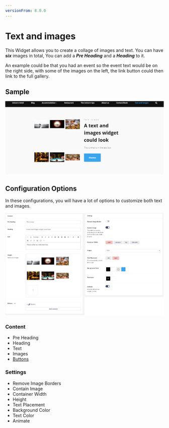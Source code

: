 ```yaml
---
versionFrom: 8.0.0
---
```


# Text and images

This Widget allows you to create a collage of images and text.
You can have ***six*** images in total, You can add a ***Pre Heading*** and a ***Heading*** to it.

An example could be that you had an event so the event text would be on the right side, with some of the images on the left, the link button could then link to the full gallery.

## Sample

![Frontend example of the Text and Images widget - images to the right, text to the left](images/Text-image-front.png)

## Configuration Options

In these configurations, you will have a lot of options to customize both text and images.


![Text and Images Backoffice](images/Text-images-final.png)

### Content

- Pre Heading
- Heading
- Text
- Images
- [Buttons](../../Buttons/index.md)

### Settings

- Remove Image Borders
- Contain Image
- Container Width
- Height
- Text Placement
- Background Color
- Text Color
- Animate

